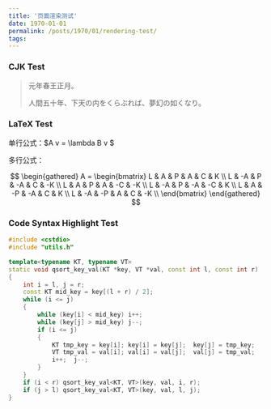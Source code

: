 ```yaml
---
title: '页面渲染测试'
date: 1970-01-01
permalink: /posts/1970/01/rendering-test/
tags:
---
```


### CJK Test

> 元年春王正月。
> 
> 人間五十年、下天の内をくらぶれば、夢幻の如くなり。

### LaTeX Test

单行公式：$A v = \lambda B v $

多行公式：

$$
\begin{gathered}
A =
\begin{bmatrix}
L &  A &  P &  A &  C &  K \\
L & -A &  P & -A &  C & -K \\
L &  A &  P &  A & -C & -K \\
L & -A &  P & -A & -C &  K \\
L &  A & -P & -A &  C &  K \\
L & -A & -P &  A &  C & -K \\
\end{bmatrix}
\end{gathered}
$$

### Code Syntax Highlight Test

```cpp
#include <cstdio>
#include "utils.h"

template<typename KT, typename VT>
static void qsort_key_val(KT *key, VT *val, const int l, const int r)
{
    int i = l, j = r;
    const KT mid_key = key[(l + r) / 2];
    while (i <= j)
    {
        while (key[i] < mid_key) i++;
        while (key[j] > mid_key) j--;
        if (i <= j)
        {
            KT tmp_key = key[i]; key[i] = key[j];  key[j] = tmp_key;
            VT tmp_val = val[i]; val[i] = val[j];  val[j] = tmp_val;
            i++;  j--;
        }
    }
    if (i < r) qsort_key_val<KT, VT>(key, val, i, r);
    if (j > l) qsort_key_val<KT, VT>(key, val, l, j);
}
```